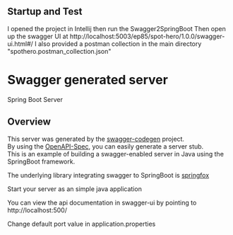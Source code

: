 ## Startup and Test
I opened the project in Intellij then run the Swagger2SpringBoot
Then open up the swagger UI at http://localhost:5003/ep85/spot-hero/1.0.0/swagger-ui.html#/
I also provided a postman collection in the main directory "spothero.postman_collection.json"

# Swagger generated server
Spring Boot Server 

## Overview  
This server was generated by the [swagger-codegen](https://github.com/swagger-api/swagger-codegen) project.  
By using the [OpenAPI-Spec](https://github.com/swagger-api/swagger-core), you can easily generate a server stub.  
This is an example of building a swagger-enabled server in Java using the SpringBoot framework.  

The underlying library integrating swagger to SpringBoot is [springfox](https://github.com/springfox/springfox)  

Start your server as an simple java application  

You can view the api documentation in swagger-ui by pointing to  
http://localhost:500/  

Change default port value in application.properties
